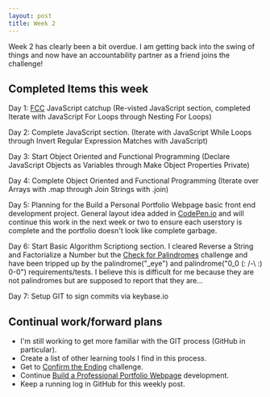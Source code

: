 ```yaml
---
layout: post
title: Week 2
---
```


Week 2 has clearly been a bit overdue.  I am getting back into the swing of things and now have an accountability partner as a friend joins the challenge!

## Completed Items this week

Day 1: [FCC][1] JavaScript catchup (Re-visted JavaScript section, completed Iterate with JavaScript For Loops through Nesting For Loops)

Day 2: Complete JavaScript section. (Iterate with JavaScript While Loops through Invert Regular Expression Matches with JavaScript)

Day 3: Start Object Oriented and Functional Programming (Declare JavaScript Objects as Variables through Make Object Properties Private)

Day 4: Complete Object Oriented and Functional Programming (Iterate over Arrays with .map through Join Strings with .join)

Day 5: Planning for the Build a Personal Portfolio Webpage basic front end development project. General layout idea added in [CodePen.io][2] and will continue this work in the next week or two to ensure each userstory is complete and the portfolio doesn't look like complete garbage.

Day 6: Start Basic Algorithm Scriptiong section.  I cleared Reverse a String and Factorialize a Number but the [Check for Palindromes][3] challenge and have been tripped up by the palindrome("_eye") and palindrome("0_0 (: /-\ :) 0-0") requirements/tests.  I believe this is difficult for me because they are not palindromes but are supposed to report that they are...

Day 7: Setup GIT to sign commits via keybase.io


## Continual work/forward plans

* I'm still working to get more familiar with the GIT process (GitHub in particular).
* Create a list of other learning tools I find in this process.
* Get to [Confirm the Ending][4] challenge.
* Continue [Build a Professional Portfolio Webpage][5] development.
* Keep a running log in GitHub for this weekly post.

[1]: http://www.freecodecamp.com
[2]: http://codepen.io/izulien/full/bgJjBM/
[3]: https://www.freecodecamp.com/challenges/check-for-palindromes
[4]: https://www.freecodecamp.com/challenges/confirm-the-ending
[5]: https://www.freecodecamp.com/challenges/build-a-personal-portfolio-webpage
